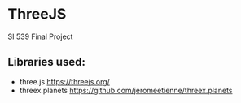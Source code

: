# ThreeJS  
SI 539 Final Project  
## Libraries used:  
* three.js https://threejs.org/  
* threex.planets https://github.com/jeromeetienne/threex.planets
